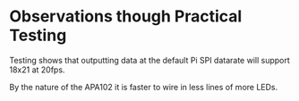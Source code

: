 # Observations though Practical Testing

Testing shows that outputting data at the default Pi SPI datarate will support 18x21 at 20fps.



By the nature of the APA102 it is faster to wire in less lines of more LEDs.
